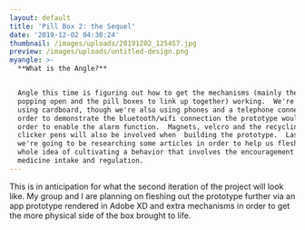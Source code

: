 ```yaml
---
layout: default
title: 'Pill Box 2: the Sequel'
date: '2019-12-02 04:30:24'
thumbnail: /images/uploads/20191202_125457.jpg
preview: /images/uploads/untitled-design.png
myangle: >-
  **What is the Angle?**


  Angle this time is figuring out how to get the mechanisms (mainly the door
  popping open and the pill boxes to link up together) working.  We're mainly
  using cardboard, though we're also using phones and a telephone connection in
  order to demonstrate the bluetooth/wifi connection the prototype would have in
  order to enable the alarm function.  Magnets, velcro and the recycling of old
  clicker pens will also be involved when  building the prototype.  Lastly,
  we're going to be researching some articles in order to help us flesh out the
  whole idea of cultivating a behavior that involves the encouragement for daily
  medicine intake and regulation.
---
```

This is in anticipation for what the second iteration of the project will look like.  My group and I are planning on fleshing out the prototype further via an app prototype rendered in Adobe XD and extra mechanisms in order to get the more physical side of the box brought to life.
